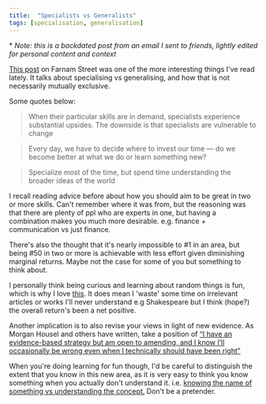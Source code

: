 ```yaml
---
title:  "Specialists vs Generalists"
tags: [specialisation, generalisation]
---
```


\* *Note: this is a backdated post from an email I sent to friends, lightly edited for personal content and context*

[This post](https://www.farnamstreetblog.com/2017/11/generalized-specialist/ "FS blogpost") on Farnam Street was one of the more interesting things I've read lately. It talks about specialising vs generalising, and how that is not necessarily mutually exclusive. 

Some quotes below: 
> When their particular skills are in demand, specialists experience substantial upsides. The downside is that specialists are vulnerable to change

> Every day, we have to decide where to invest our time — do we become better at what we do or learn something new?

> Specialize most of the time, but spend time understanding the broader ideas of the world

I recall reading advice before about how you should aim to be great in two or more skills. Can't remember where it was from, but the reasoning was that there are plenty of ppl who are experts in one, but having a combination makes you much more desirable. e.g. finance + communication vs just finance. 

There's also the thought that it's nearly impossible to #1 in an area, but being #50 in two or more is achievable with less effort given diminishing marginal returns. Maybe not the case for some of you but something to think about. 

I personally think being curious and learning about random things is fun, which is why I love [this](https://xkcd.com/1053/ "xkcd comic"). It does mean I 'waste' some time on irrelevant articles or works I'll never understand e.g Shakespeare but I think (hope?) the overall return's been a net positive.

Another implication is to also revise your views in light of new evidence. As Morgan Housel and others have written, take a position of [“I have an evidence-based strategy but am open to amending, and I know I’ll occasionally be wrong even when I technically should have been right”](https://www.collaborativefund.com/blog/never-do-that-again/ "Morgan Housel on revising views")

When you're doing learning for fun though, I'd be careful to distinguish the extent that you know in this new area, as it is very easy to think you know something when you actually don't understand it. i.e. [knowing the name of something vs understanding the concept.](https://www.farnamstreetblog.com/2015/01/richard-feynman-knowing-something/  "Feynman on knowing") Don't be a pretender. 
